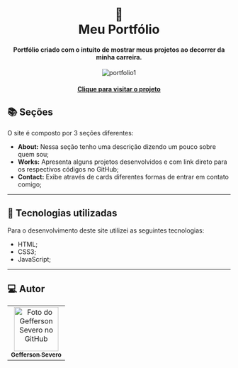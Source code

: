 <h1 align="center">
  📰<br>Meu Portfólio
</h1>

<h4 align="center">
  Portfólio criado com o intuito de mostrar meus projetos ao decorrer da minha carreira.
</h4>
<p align="center">
  <img src="https://i.ibb.co/SJwQT0V/portfolio1.png" alt="portfolio1" border="0">
 </p>

<h4 align="center"><a href="https://geffersondev.netlify.app">Clique para visitar o projeto</a></h4>

## 📚 Seções
O site é composto por 3 seções diferentes:


- **About:** Nessa seção tenho uma descrição dizendo um pouco sobre quem sou;
- **Works:** Apresenta alguns projetos desenvolvidos e com link direto para os respectivos códigos no GitHub;
- **Contact:** Exibe através de cards diferentes formas de entrar em contato comigo;


---

## 💼 Tecnologias utilizadas
Para o desenvolvimento deste site utilizei as seguintes tecnologias:

- HTML;
- CSS3;
- JavaScript;


---

## :computer: Autor<br>
<table>
  <tr>
    <td align="center">
      <a href="https://github.com/geffersonst">
        <img src="https://i.ibb.co/SvJ2wxy/avatargeffersondev1.jpg" width="100px;" alt="Foto do Gefferson Severo no GitHub"/><br>
        <sub>
          <b>Gefferson Severo</b>
        </sub>
      </a>
    </td>
  </tr>
</table>
